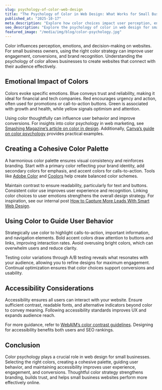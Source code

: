 ```yaml
---
slug: psychology-of-color-web-design
title: "The Psychology of Color in Web Design: What Works for Small Businesses"
published_at: "2025-10-17"
meta_description: "Explore how color choices impact user perception, engagement, and conversions on small business websites, and learn how to apply psychology-driven design principles."
seo_description: "Explore the psychology of color in web design for small businesses. Learn how to choose brand colors, create cohesive palettes, guide user behavior, enhance conversions, and improve UX while building trust and credibility online."
featured_image: "/media/img/blog/color-psychology.jpg"
---
```


Color influences perception, emotions, and decision-making on websites. For small business owners, using the right color strategy can improve user engagement, conversions, and brand recognition. Understanding the psychology of color allows businesses to create websites that connect with their audience effectively.

## Emotional Impact of Colors

Colors evoke specific emotions. Blue conveys trust and reliability, making it ideal for financial and tech companies. Red encourages urgency and action, often used for promotions or call-to-action buttons. Green is associated with growth and health, while yellow signals optimism and attention.

Using color thoughtfully can influence user behavior and improve conversions. For insights into color psychology in web marketing, see [Smashing Magazine’s article on color in design](https://www.smashingmagazine.com/2010/01/color-theory-for-designer-part-3/). Additionally, [Canva’s guide on color psychology](https://www.canva.com/colors/color-psychology/) provides practical examples.

## Creating a Cohesive Color Palette

A harmonious color palette ensures visual consistency and reinforces branding. Start with a primary color reflecting your brand identity, add secondary colors for emphasis, and accent colors for calls-to-action. Tools like [Adobe Color](https://color.adobe.com/create) and [Coolors](https://coolors.co/) help create balanced color schemes.

Maintain contrast to ensure readability, particularly for text and buttons. Consistent color use improves user experience and recognition. Linking color choices to user emotions strengthens the overall design strategy. For inspiration, see our internal post [How to Capture More Leads With Smart Web Design](/blog/capture-more-leads-smart-web-design).

## Using Color to Guide User Behavior

Strategically use color to highlight calls-to-action, important information, and navigation elements. Bold accent colors draw attention to buttons and links, improving interaction rates. Avoid overusing bright colors, which can overwhelm users and reduce clarity.

Testing color variations through A/B testing reveals what resonates with your audience, allowing you to refine designs for maximum engagement. Continual optimization ensures that color choices support conversions and usability.

## Accessibility Considerations

Accessibility ensures all users can interact with your website. Ensure sufficient contrast, readable fonts, and alternative indicators beyond color to convey meaning. Following accessibility standards improves UX and expands audience reach. 

For more guidance, refer to [WebAIM’s color contrast guidelines](https://webaim.org/resources/contrastchecker/). Designing for accessibility benefits both users and SEO rankings.

## Conclusion

Color psychology plays a crucial role in web design for small businesses. Selecting the right colors, creating a cohesive palette, guiding user behavior, and maintaining accessibility improves user experience, engagement, and conversions. Thoughtful color strategy strengthens branding, builds trust, and helps small business websites perform more effectively online.
